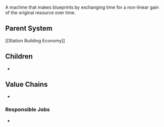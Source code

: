 A machine that makes blueprints by exchanging time for a non-linear gain of the original resource over time.
## Parent System
[[Station Building Economy]]
## Children
- 
## Value Chains
- 
### Responsible Jobs
-

